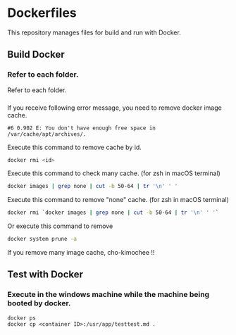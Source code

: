 # Dockerfiles

This repository manages files for build and run with Docker.

## Build Docker

### Refer to each folder.

Refer to each folder.

###

If you receive following error message, you need to remove docker image cache.

```shell-session
#6 0.902 E: You don't have enough free space in /var/cache/apt/archives/.
```

Execute this command to remove cache by id.

```bash
docker rmi <id>
```

Execute this command to check many cache. (for zsh in macOS terminal)

```bash
docker images | grep none | cut -b 50-64 | tr '\n' ' '
```

Execute this command to remove "none" cache. (for zsh in macOS terminal)

```bash
docker rmi `docker images | grep none | cut -b 50-64 | tr '\n' ' '`
```

Or execute this command to remove

```bash
docker system prune -a
```

If you remove many image cache, cho-kimochee !!

## Test with Docker

### Execute in the windows machine while the machine being booted by docker.

```dosbatch
docker ps
docker cp <container ID>:/usr/app/testtest.md .
```

